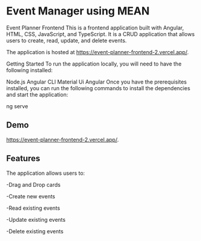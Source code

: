 
# Event Manager using MEAN 

Event Planner Frontend
This is a frontend application built with Angular, HTML, CSS, JavaScript, and TypeScript. It is a CRUD application that allows users to create, read, update, and delete events.

The application is hosted at https://event-planner-frontend-2.vercel.app/.

Getting Started
To run the application locally, you will need to have the following installed:

Node.js
Angular CLI
Material Ui Angular
Once you have the prerequisites installed, you can run the following commands to install the dependencies and start the application:


ng serve



## Demo


https://event-planner-frontend-2.vercel.app/.

## Features

The application allows users to:

-Drag and Drop cards

-Create new events

-Read existing events

-Update existing events

-Delete existing events
